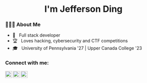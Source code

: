 <h1 align="center">I'm Jefferson Ding</h1>
<div>
<div align="left"> 
  <h3> 👨🏻‍💻 About Me </h3>

  - 🤔 &nbsp; Full stack developer
  - 🏆 &nbsp; Loves hacking, cybersecurity and CTF competitions
  - 🎓 &nbsp; University of Pennsylvania '27 | Upper Canada College '23
</div> 

### Connect with me:

[<img align="left" alt="website" width="22px" src="https://www.freepnglogos.com/uploads/logo-website-png/logo-website-website-logo-png-transparent-background-background-15.png" />](https://jeffersonding.com)
[<img align="left" alt="linkedin" width="22px" src="https://raw.githubusercontent.com/gilbarbara/logos/master/logos/linkedin-icon.svg" />](https://www.linkedin.com/in/j3of0)
[<img align="left" alt="" width="22px" src="https://upload.wikimedia.org/wikipedia/commons/thumb/a/a5/Instagram_icon.png/1024px-Instagram_icon.png" />](htps://www.instagram.com/jefferson_ding)

<br />

</div>
<!-- 
<div>
  <h3> 💻 Languages and Tools </h3>
  <p>
    <img src="https://media3.giphy.com/media/ln7z2eWriiQAllfVcn/200w.webp" width="50"/>
    <img src="https://i.giphy.com/media/LMt9638dO8dftAjtco/200.webp"   width="50"/> 
    <img src="https://user-images.githubusercontent.com/3613230/41752586-476b0b24-7596-11e8-95fe-8fd3faa21e8a.png" width="75"/>
    <img src="https://camo.githubusercontent.com/67d8d32acb9aa6ef50a036e831334c538cbdb5756d3d42b5bf378212c394c8c7/68747470733a2f2f662e636c6f75642e6769746875622e636f6d2f6173736574732f3231313236322f323233373936332f32336562643565342d396264332d313165332d393136342d3262386165646165393032302e706e67" width="50"/>
    <img src="https://i.giphy.com/media/eNAsjO55tPbgaor7ma/200w.webp" width="50"/>
    <img src="https://i.giphy.com/media/IdyAQJVN2kVPNUrojM/200.webp" width="50"/>
    <img src="https://media3.giphy.com/media/kdFc8fubgS31b8DsVu/giphy.webp" width="50"/>
    <img src="https://media.giphy.com/media/SU2ic3wTfuC6JhD1lA/giphy.gif" width="50"/>
    <img src="https://media.giphy.com/media/kH1DBkPNyZPOk0BxrM/giphy.gif" width="100"/>
    <img src="https://1000logos.net/wp-content/uploads/2020/09/Java-Logo-640x400.png" width="70"/>
    <img src="https://cdn.svgporn.com/logos/aws.svg" width="50"/>
    <img src="https://firebase.google.com/downloads/brand-guidelines/PNG/logo-vertical.png" width="30"/>
</div> 
 -->

